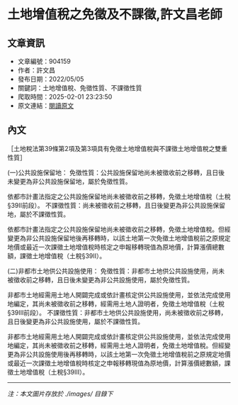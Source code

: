 # 土地增值稅之免徵及不課徵,許文昌老師

## 文章資訊
- 文章編號：904159
- 作者：許文昌
- 發布日期：2022/05/05
- 關鍵詞：土地增值稅、免徵性質、不課徵性質
- 爬取時間：2025-02-01 23:23:50
- 原文連結：[閱讀原文](https://real-estate.get.com.tw/Columns/detail.aspx?no=904159)

## 內文


［土地稅法第39條第2項及第3項具有免徵土地增值稅與不課徵土地增值稅之雙重性質］


(一)公共設施保留地：
免徵性質：公共設施保留地尚未被徵收前之移轉，且日後未變更為非公共設施保留地，屬於免徵性質。


依都市計畫法指定之公共設施保留地尚未被徵收前之移轉，免徵土地增值稅（土稅§39Ⅱ前段）。
不課徵性質：尚未被徵收前之移轉，且日後變更為非公共設施保留地，屬於不課徵性質。


依都市計畫法指定之公共設施保留地尚未被徵收前之移轉，免徵土地增值稅。但經變更為非公共設施保留地後再移轉時，以該土地第一次免徵土地增值稅前之原規定地價或最近一次課徵土地增值稅時核定之申報移轉現值為原地價，計算漲價總數額，課徵土地增值稅（土稅§39Ⅱ）。


(二)非都市土地供公共設施使用：
免徵性質：非都市土地供公共設施使用，尚未被徵收前之移轉，且日後未變更為非公共設施使用，屬於免徵性質。


非都市土地經需用土地人開闢完成或依計畫核定供公共設施使用，並依法完成使用地編定，其尚未被徵收前之移轉，經需用土地人證明者，免徵土地增值稅（土稅§39Ⅲ前段）。
不課徵性質：非都市土地供公共設施使用，尚未被徵收前之移轉，且日後變更為非公共設施使用，屬於不課徵性質。


非都市土地經需用土地人開闢完成或依計畫核定供公共設施使用，並依法完成使用地編定，其尚未被徵收前之移轉，經需用土地人證明者，免徵土地增值稅。但經變更為非公共設施使用後再移轉時，以該土地第一次免徵土地增值稅前之原規定地價或最近一次課徵土地增值稅時核定之申報移轉現值為原地價，計算漲價總數額，課徵土地增值稅（土稅§39Ⅲ）。

---
*注：本文圖片存放於 ./images/ 目錄下*
